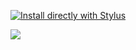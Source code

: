 [![Install directly with Stylus](https://img.shields.io/badge/Install%20directly%20with-Stylus-00adad.svg)](https://userstyles.world/style/81)

![](https://codeberg.org/Freeplay/UserStyles/raw/branch/main/images/discord_serverlist-drawer-1.png)
